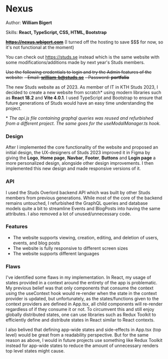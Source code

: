 # Nexus
Author: **William Bigert**

Skills: **React, TypeScript, CSS, HTML, Bootstrap**

**~~<https://nexus.wbigert.com>~~** (I turned off the hosting to save $$$ for now, so it's not functional at the moment)

You can check out <https://studs.se> instead which is the same website with some modifications/additions made by next year's Studs members.

~~Use the following credentials to login and try the Admin features of the website:~~
~~- Email: **william-b@studs.se**~~
~~- Password: **portfolio**~~

The new Studs website as of 2023. As member of IT in KTH Studs 2023, I decided to create a new website from scratch\* using modern libraries such as **React 18.2** and **Vite 4.0.1**. I used TypeScript and Bootstrap to ensure that future generations of Studs would have an easy time understanding the project.

\* *The api.js file containing graphql queries was reused and refurbished from a different project. The same goes for the useModalManager.ts hook.*

### Design
After I implemented the core functionality of the website and proposed an initial design, the UX-designers of Studs 2023 improved it in Figma by giving the **Logo**, **Home page**, **Navbar**, **Footer**, **Buttons** and **Login page** a more personalized design, alongside other design improvements. I then implemented this new design and made responsive versions of it.

### API
I used the Studs Overlord backend API which was built by other Studs members from previous generations. While most of the core of the backend remains untouched, I refurbished the GraphQL queries and database models quite a bit to streamline Events and BlogPosts into having the same attributes. I also removed a lot of unused/unnecessary code.

### Features
- The website supports viewing, creation, editing, and deletion of users, events, and blog posts
- The website is fully responsive to different screen sizes
- The website supports different languages

### Flaws
I've identified some flaws in my implementation. In React, my usage of states provided in a context around the entirety of the app is problematic. My previous belief was that only components that consume the context using the useContext hook would re-render when the state in the context provider is updated, but unfortunately, as the states/functions given to the context providers are defined in App.tsx, all child components will re-render regardless of if they consume it or not. To circumvent this and still enjoy globally distributed states, one can use libraries such as Redux Toolkit to efficiently define and distribute states in React similar to React contexts.

I also belived that defining app-wide states and side-effects in App.tsx (top level) would be great from a readability perspective. But for the same reason as above, I would in future projects use something like Redux Toolkit instead for app-wide states to reduce the amount of unnecessary renders top level states might cause.
